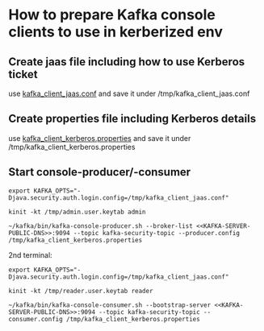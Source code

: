 # How to prepare Kafka console clients to use in kerberized env  

## Create jaas file including how to use Kerberos ticket  
use [kafka_client_jaas.conf](./kafka_client_jaas.conf) and save it under /tmp/kafka_client_jaas.conf

## Create properties file including Kerberos details
use [kafka_client_kerberos.properties](./kafka_client_kerberos.properties) and save it under /tmp/kafka_client_kerberos.properties

## Start console-producer/-consumer
```
export KAFKA_OPTS="-Djava.security.auth.login.config=/tmp/kafka_client_jaas.conf"

kinit -kt /tmp/admin.user.keytab admin

~/kafka/bin/kafka-console-producer.sh --broker-list <<KAFKA-SERVER-PUBLIC-DNS>>:9094 --topic kafka-security-topic --producer.config /tmp/kafka_client_kerberos.properties
```
2nd terminal:
```
export KAFKA_OPTS="-Djava.security.auth.login.config=/tmp/kafka_client_jaas.conf"

kinit -kt /tmp/reader.user.keytab reader

~/kafka/bin/kafka-console-consumer.sh --bootstrap-server <<KAFKA-SERVER-PUBLIC-DNS>>:9094 --topic kafka-security-topic --consumer.config /tmp/kafka_client_kerberos.properties
```
